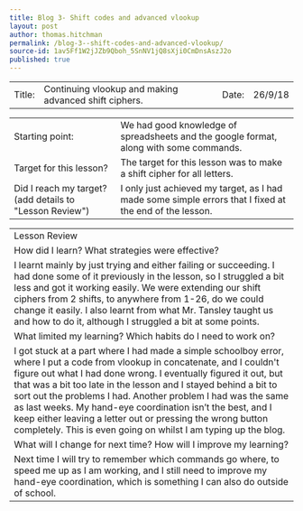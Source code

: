 ```yaml
---
title: Blog 3- Shift codes and advanced vlookup
layout: post
author: thomas.hitchman
permalink: /blog-3--shift-codes-and-advanced-vlookup/
source-id: 1av5Ff1W2jJZb9Qboh_5SnNV1jQ8sXji0CmDnsAszJ2o
published: true
---
```

<table>
  <tr>
    <td>Title: </td>
    <td>Continuing vlookup and making advanced shift ciphers. </td>
    <td>   Date: </td>
    <td>26/9/18</td>
  </tr>
</table>


<table>
  <tr>
    <td>Starting point: </td>
    <td>We had good knowledge of spreadsheets and the google format, along with some commands. </td>
  </tr>
  <tr>
    <td>Target for this lesson? </td>
    <td>The target for this lesson was to make a shift cipher for all letters. </td>
  </tr>
  <tr>
    <td>Did I reach my target?  
(add details to "Lesson Review") </td>
    <td>I only just achieved my target, as I had made some simple errors that I fixed at the end of the lesson.</td>
  </tr>
</table>


<table>
  <tr>
    <td>Lesson Review </td>
  </tr>
  <tr>
    <td>How did I learn? What strategies were effective?  </td>
  </tr>
  <tr>
    <td>
I learnt mainly by just trying and either failing or succeeding. I had done some of it previously in the lesson, so I struggled a bit less and got it working easily. We were extending our shift ciphers from 2 shifts, to anywhere from 1-26, do we could change it easily. I also learnt from what Mr. Tansley taught us and how to do it, although I struggled a bit at some points. 
 </td>
  </tr>
  <tr>
    <td>What limited my learning? Which habits do I need to work on?  </td>
  </tr>
  <tr>
    <td>
 I got stuck at a part where I had made a simple schoolboy error, where I put a code from vlookup in concatenate, and I couldn't figure out what I had done wrong. I eventually figured it out, but that was a bit too late in the lesson and I stayed behind a bit to sort out the problems I had. Another problem I had was the same as last weeks. My hand-eye coordination isn’t the best, and I keep either leaving a letter out or pressing the wrong button completely. This is even going on whilst I am typing up the blog.
</td>
  </tr>
  <tr>
    <td>What will I change for next time? How will I improve my learning? </td>
  </tr>
  <tr>
    <td>
Next time I will try to remember which commands go where, to speed me up as I am working, and I still need to improve my hand-eye coordination, which is something I can also do outside of school.</td>
  </tr>
</table>


